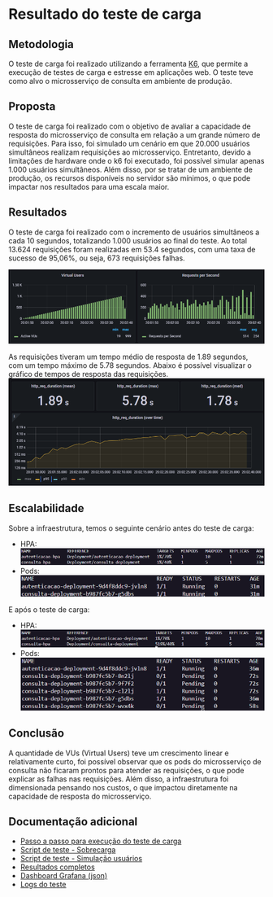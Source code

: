 # Resultado do teste de carga

## Metodologia

O teste de carga foi realizado utilizando a ferramenta [K6](https://k6.io/), que permite a execução de testes de carga e estresse em aplicações web. O teste teve como alvo o microsserviço de consulta em ambiente de produção.

## Proposta

O teste de carga foi realizado com o objetivo de avaliar a capacidade de resposta do microsserviço de consulta em relação a um grande número de requisições. Para isso, foi simulado um cenário em que 20.000 usuários simultâneos realizam requisições ao microsserviço.
Entretanto, devido a limitações de hardware onde o k6 foi executado, foi possível simular apenas 1.000 usuários simultâneos. Além disso, por se tratar de um ambiente de produção, os recursos disponíveis no servidor são mínimos, o que pode impactar nos resultados para uma escala maior.

## Resultados

O teste de carga foi realizado com o incremento de usuários simultâneos a cada 10 segundos, totalizando 1.000 usuários ao final do teste. Ao total 13.624 requisições foram realizadas em 53.4 segundos, com uma taxa de sucesso de 95,06%, ou seja, 673 requisições falhas.

![Resultado do teste de carga](/teste-carga/resultado/vu-req-per-second.png)

As requisições tiveram um tempo médio de resposta de 1.89 segundos, com um tempo máximo de 5.78 segundos. Abaixo é possível visualizar o gráfico de tempos de resposta das requisições.
![Tempos de resposta](/teste-carga/resultado/tempo-resposta.png)

## Escalabilidade

Sobre a infraestrutura, temos o seguinte cenário antes do teste de carga:
- HPA:
![hpa-antes](/teste-carga/resultado/hpa-antes.png)
- Pods:
![pods-antes](/teste-carga/resultado/pods-antes.png)

E após o teste de carga:
- HPA:
![hpa-depois](/teste-carga/resultado/hpa-depois.png)
- Pods:
![pods-depois](/teste-carga/resultado/pods-depois.png)

## Conclusão

A quantidade de VUs (Virtual Users) teve um crescimento linear e relativamente curto, foi possível observar que os pods do microsserviço de consulta não ficaram prontos para atender as requisições, o que pode explicar as falhas nas requisições. Além disso, a infraestrutura foi dimensionada pensando nos custos, o que impactou diretamente na capacidade de resposta do microsserviço.

## Documentação adicional

- [Passo a passo para execução do teste de carga](/teste-carga/README.md)
- [Script de teste - Sobrecarga](/teste-carga/scripts/get.js)
- [Script de teste - Simulação usuários](/teste-carga/scripts/index.js)
- [Resultados completos](/teste-carga/resultado/screencapture-localhost-3000-d-58AyB-XSk-k6-load-testing-results-2024-07-23-20_04_13.png)
- [Dashboard Grafana (json)](/teste-carga/resultado/k6%20Load%20Testing%20Results-1721775826139.json)
- [Logs do teste](/teste-carga/resultado/output-console.log)
